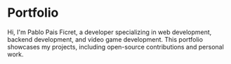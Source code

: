 # Portfolio
Hi, I'm Pablo Pais Ficret, a developer specializing in web development, backend development, and video game development. This portfolio showcases my projects, including open-source contributions and personal work.
